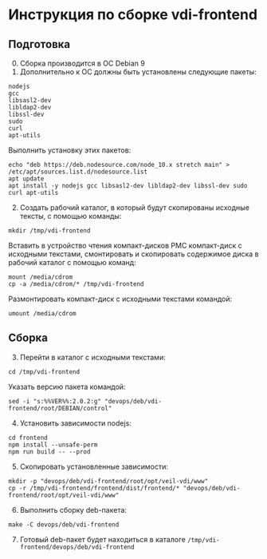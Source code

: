 # Инструкция по сборке vdi-frontend
## Подготовка
0. Сборка производится в ОС Debian 9
1. Дополнительно к ОС должны быть установлены следующие пакеты:
```
nodejs
gcc
libsasl2-dev
libldap2-dev
libssl-dev
sudo
curl
apt-utils
```
Выполнить установку этих пакетов:
```
echo "deb https://deb.nodesource.com/node_10.x stretch main" > /etc/apt/sources.list.d/nodesource.list
apt update
apt install -y nodejs gcc libsasl2-dev libldap2-dev libssl-dev sudo curl apt-utils
```
2. Создать рабочий каталог, в который будут скопированы исходные тексты, с помощью команды:
```
mkdir /tmp/vdi-frontend
```
Вставить в устройство чтения компакт-дисков РМС компакт-диск с исходными текстами, смонтировать и скопировать содержимое диска в рабочий каталог с помощью команд:
```
mount /media/cdrom
cp -a /media/cdrom/* /tmp/vdi-frontend
```
Размонтировать компакт-диск с исходными текстами командой:
```
umount /media/cdrom
```
## Сборка
3. Перейти в каталог с исходными текстами:
```
cd /tmp/vdi-frontend
```
Указать версию пакета командой:
```
sed -i "s:%%VER%%:2.0.2:g" "devops/deb/vdi-frontend/root/DEBIAN/control"
```
4. Установить зависимости nodejs:
```
cd frontend
npm install --unsafe-perm
npm run build -- --prod
```
5. Скопировать установленные зависимости:
```
mkdir -p "devops/deb/vdi-frontend/root/opt/veil-vdi/www"
cp -r /tmp/vdi-frontend/frontend/dist/frontend/* "devops/deb/vdi-frontend/root/opt/veil-vdi/www"
```
6. Выполнить сборку deb-пакета:
```
make -C devops/deb/vdi-frontend
```
7. Готовый deb-пакет будет находиться в каталоге `/tmp/vdi-frontend/devops/deb/vdi-frontend`